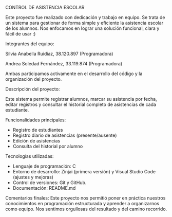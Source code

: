 CONTROL DE ASISTENCIA ESCOLAR 

Este proyecto fue realizado con dedicación y trabajo en equipo. Se trata de un sistema para gestionar de forma simple y eficiente la asistencia escolar de los alumnos.
Nos enfocamos en lograr una solución funcional, clara y fácil de usar :)

Integrantes del equipo: 	

Silvia Anabella Ruidiaz,	38.120.897	(Programadora)

Andrea Soledad Fernández,	33.119.874	(Programadora)

Ambas participamos activamente en el desarrollo del código y la organización del proyecto. 

Descripción del proyecto:

Este sistema permite registrar alumnos, marcar su asistencia por fecha, editar registros y consultar el historial completo de asistencias de cada estudiante.

Funcionalidades principales:

- Registro de estudiantes
- Registro diario de asistencias (presente/ausente)
- Edición de asistencias
- Consulta del historial por alumno

Tecnologías utilizadas:

- Lenguaje de programación: C
- Entorno de desarrollo: Zinjai (primera versión) y Visual Studio Code (ajustes y mejoras)
- Control de versiones: Git y GitHub.
- Documentación: README.md

Comentarios finales: 
Este proyecto nos permitió poner en práctica nuestros conocimientos en programación estructurada y aprender a organizarnos como equipo.
Nos sentimos orgullosas del resultado y del camino recorrido. 

